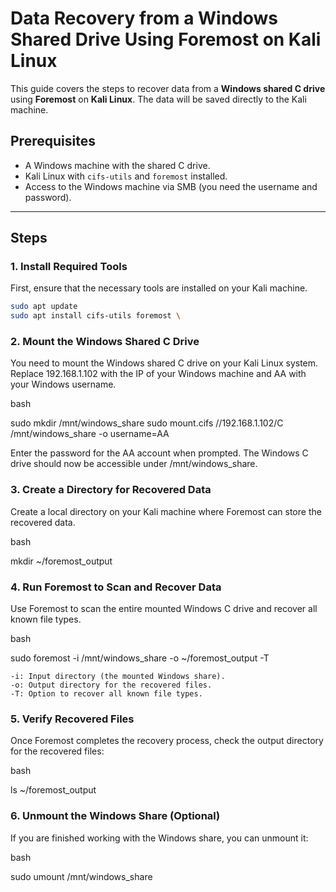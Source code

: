 # Data Recovery from a Windows Shared Drive Using Foremost on Kali Linux

This guide covers the steps to recover data from a **Windows shared C drive** using **Foremost** on **Kali Linux**. The data will be saved directly to the Kali machine.

## Prerequisites

- A Windows machine with the shared C drive.
- Kali Linux with `cifs-utils` and `foremost` installed.
- Access to the Windows machine via SMB (you need the username and password).

---

## Steps

### 1. Install Required Tools

First, ensure that the necessary tools are installed on your Kali machine.

```bash
sudo apt update
sudo apt install cifs-utils foremost \
```

### 2. Mount the Windows Shared C Drive

You need to mount the Windows shared C drive on your Kali Linux system. Replace 192.168.1.102 with the IP of your Windows machine and AA with your Windows username.

bash

sudo mkdir /mnt/windows_share
sudo mount.cifs //192.168.1.102/C /mnt/windows_share -o username=AA

Enter the password for the AA account when prompted. The Windows C drive should now be accessible under /mnt/windows_share.
### 3. Create a Directory for Recovered Data

Create a local directory on your Kali machine where Foremost can store the recovered data.

bash

mkdir ~/foremost_output

### 4. Run Foremost to Scan and Recover Data

Use Foremost to scan the entire mounted Windows C drive and recover all known file types.

bash

sudo foremost -i /mnt/windows_share -o ~/foremost_output -T

    -i: Input directory (the mounted Windows share).
    -o: Output directory for the recovered files.
    -T: Option to recover all known file types.

### 5. Verify Recovered Files

Once Foremost completes the recovery process, check the output directory for the recovered files:

bash

ls ~/foremost_output

### 6. Unmount the Windows Share (Optional)

If you are finished working with the Windows share, you can unmount it:

bash

sudo umount /mnt/windows_share
